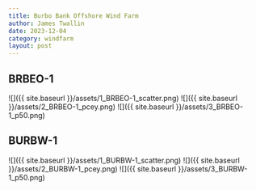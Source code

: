 ```yaml
---
title: Burbo Bank Offshore Wind Farm
author: James Twallin
date: 2023-12-04
category: windfarm
layout: post
---
```

BRBEO-1
-------------
![]({{ site.baseurl }}/assets/1_BRBEO-1_scatter.png)
![]({{ site.baseurl }}/assets/2_BRBEO-1_pcey.png)
![]({{ site.baseurl }}/assets/3_BRBEO-1_p50.png)

BURBW-1
-------------
![]({{ site.baseurl }}/assets/1_BURBW-1_scatter.png)
![]({{ site.baseurl }}/assets/2_BURBW-1_pcey.png)
![]({{ site.baseurl }}/assets/3_BURBW-1_p50.png)

